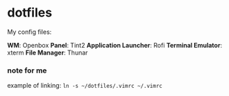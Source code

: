 # dotfiles

My config files:

**WM**: Openbox
**Panel**: Tint2
**Application Launcher**: Rofi
**Terminal Emulator**: xterm
**File Manager**: Thunar

### note for me
example of linking:
`ln -s ~/dotfiles/.vimrc ~/.vimrc`
